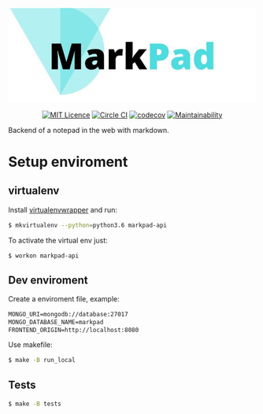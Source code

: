 <p align="center">
  <a href="https://markpad.com.br" target="_blank" rel="noopener noreferrer">
    <img alt="Logo" src="./logo.jpg" width="600px">
  </a>
</p>

<p align="center">
  <a href="https://opensource.org/licenses/MIT"><img src="https://img.shields.io/badge/License-MIT-yellow.svg" alt="MIT Licence"></a>
  <a href="https://circleci.com/gh/rafaellcoellho/markpad-api"><img src="https://circleci.com/gh/rafaellcoellho/markpad-api.svg?style=svg&circle-token=9015714b9f17c89769c53388e3c4c71c532b2db0" alt="Circle CI"></a>
  <a href="https://opensource.org/licenses/MIT"><img src="https://codecov.io/gh/rafaellcoellho/markpad-api/branch/master/graph/badge.svg" alt="codecov"></a>
  <a href="https://codeclimate.com/github/rafaellcoellho/markpad-api/maintainability"><img src="https://api.codeclimate.com/v1/badges/887fd0726fc0d43ef168/maintainability" alt="Maintainability"></a>
</p>

Backend of a notepad in the web with markdown.

# Setup enviroment

## virtualenv

Install [virtualenvwrapper](https://virtualenvwrapper.readthedocs.io/en/latest/]) and run:

```bash
$ mkvirtualenv --python=python3.6 markpad-api
```

To activate the virtual env just:

```bash
$ workon markpad-api
```

## Dev enviroment

Create a enviroment file, example:
```
MONGO_URI=mongodb://database:27017
MONGO_DATABASE_NAME=markpad
FRONTEND_ORIGIN=http://localhost:8080
```

Use makefile:
```bash
$ make -B run_local
```

## Tests

```bash
$ make -B tests
```
